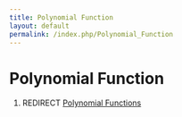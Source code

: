 ```yaml
---
title: Polynomial Function
layout: default
permalink: /index.php/Polynomial_Function
---
```


# Polynomial Function

1. REDIRECT [Polynomial Functions](Polynomial_Functions)